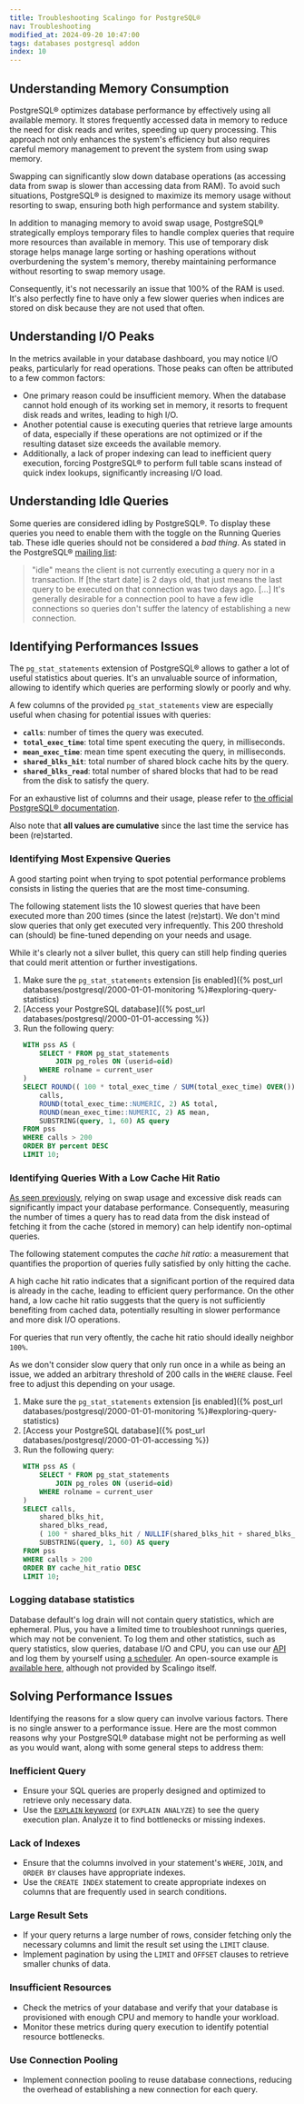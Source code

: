 ```yaml
---
title: Troubleshooting Scalingo for PostgreSQL®
nav: Troubleshooting
modified_at: 2024-09-20 10:47:00
tags: databases postgresql addon
index: 10
---
```


## Understanding Memory Consumption

PostgreSQL® optimizes database performance by effectively using all available
memory. It stores frequently accessed data in memory to reduce the need for
disk reads and writes, speeding up query processing. This approach not only
enhances the system's efficiency but also requires careful memory management to
prevent the system from using swap memory.

Swapping can significantly slow down database operations (as accessing data
from swap is slower than accessing data from RAM). To avoid such situations,
PostgreSQL® is designed to maximize its memory usage without resorting to swap,
ensuring both high performance and system stability.

In addition to managing memory to avoid swap usage, PostgreSQL® strategically
employs temporary files to handle complex queries that require more resources
than available in memory. This use of temporary disk storage helps manage large
sorting or hashing operations without overburdening the system's memory,
thereby maintaining performance without resorting to swap memory usage.

Consequently, it's not necessarily an issue that 100% of the RAM is used. It's
also perfectly fine to have only a few slower queries when indices are stored
on disk because they are not used that often.

## Understanding I/O Peaks

In the metrics available in your database dashboard, you may notice I/O peaks,
particularly for read operations. Those peaks can often be attributed to a few
common factors:
- One primary reason could be insufficient memory. When the database cannot
  hold enough of its working set in memory, it resorts to frequent disk reads
  and writes, leading to high I/O.
- Another potential cause is executing queries that retrieve large amounts of
  data, especially if these operations are not optimized or if the resulting
  dataset size exceeds the available memory.
- Additionally, a lack of proper indexing can lead to inefficient query
  execution, forcing PostgreSQL® to perform full table scans instead of quick
  index lookups, significantly increasing I/O load.

## Understanding Idle Queries

Some queries are considered idling by PostgreSQL®. To display these queries you
need to enable them with the toggle on the Running Queries tab. These idle
queries should not be considered a _bad thing_. As stated in the PostgreSQL®
[mailing list](https://postgrespro.com/list/id/CAC6ry0LFHv+eMjpde_3jqfSnG9hg2O6s=9VTwLh2jiYydXSqGg@mail.gmail.com):

> "idle" means the client is not currently executing a query nor in a
  transaction. If [the start date] is 2 days old, that just means the last
  query to be executed on that connection was two days ago. [...] It's
  generally desirable for a connection pool to have a few idle connections so
  queries don't suffer the latency of establishing a new connection.

## Identifying Performances Issues

The `pg_stat_statements` extension of PostgreSQL® allows to gather a lot of
useful statistics about queries. It's an unvaluable source of information,
allowing to identify which queries are performing slowly or poorly and why.

A few columns of the provided `pg_stat_statements` view are especially useful
when chasing for potential issues with queries:
- **`calls`**:
  number of times the query was executed.
- **`total_exec_time`**:
  total time spent executing the query, in milliseconds.
- **`mean_exec_time`**:
  mean time spent executing the query, in milliseconds.
- **`shared_blks_hit`**:
  total number of shared block cache hits by the query.
- **`shared_blks_read`**:
  total number of shared blocks that had to be read from the disk to satisfy
  the query.

For an exhaustive list of columns and their usage, please refer to [the
official PostgreSQL® documentation](https://www.postgresql.org/docs/current/pgstatstatements.html#PGSTATSTATEMENTS-PG-STAT-STATEMENTS).

Also note that **all values are cumulative** since the last time the service
has been (re)started.

### Identifying Most Expensive Queries

A good starting point when trying to spot potential performance problems
consists in listing the queries that are the most time-consuming.

The following statement lists the 10 slowest queries that have been executed
more than 200 times (since the latest (re)start). We don't mind slow queries
that only get executed very infrequently. This 200 threshold can (should)
be fine-tuned depending on your needs and usage.

While it's clearly not a silver bullet, this query can still help finding
queries that could merit attention or further investigations.

1. Make sure the `pg_stat_statements` extension [is enabled]({% post_url databases/postgresql/2000-01-01-monitoring %}#exploring-query-statistics)
2. [Access your PostgreSQL database]({% post_url databases/postgresql/2000-01-01-accessing %})
3. Run the following query:
   ```sql
   WITH pss AS (
       SELECT * FROM pg_stat_statements
           JOIN pg_roles ON (userid=oid)
       WHERE rolname = current_user
   )
   SELECT ROUND(( 100 * total_exec_time / SUM(total_exec_time) OVER())::NUMERIC, 2) AS percent,
       calls,
       ROUND(total_exec_time::NUMERIC, 2) AS total,
       ROUND(mean_exec_time::NUMERIC, 2) AS mean,
       SUBSTRING(query, 1, 60) AS query
   FROM pss
   WHERE calls > 200
   ORDER BY percent DESC
   LIMIT 10;
   ```

### Identifying Queries With a Low Cache Hit Ratio

[As seen previously](#understanding-memory-consumption), relying on swap usage and excessive disk reads can significantly impact your database performance. Consequently,
measuring the number of times a query has to read data from the disk instead of
fetching it from the cache (stored in memory) can help identify non-optimal queries.

The following statement computes the *cache hit ratio*: a measurement that
quantifies the proportion of queries fully satisfied by only hitting the cache.

A high cache hit ratio indicates that a significant portion of the required
data is already in the cache, leading to efficient query performance. On the
other hand, a low cache hit ratio suggests that the query is not sufficiently
benefiting from cached data, potentially resulting in slower performance and
more disk I/O operations.

For queries that run very oftently, the cache hit ratio should ideally neighbor
`100%`.

As we don't consider slow query that only run once in a while as being an
issue, we added an arbitrary threshold of 200 calls in the `WHERE` clause. Feel
free to adjust this depending on your usage.

1. Make sure the `pg_stat_statements` extension [is enabled]({% post_url databases/postgresql/2000-01-01-monitoring %}#exploring-query-statistics)
2. [Access your PostgreSQL database]({% post_url databases/postgresql/2000-01-01-accessing %})
3. Run the following query:
   ```sql
   WITH pss AS (
       SELECT * FROM pg_stat_statements
           JOIN pg_roles ON (userid=oid)
       WHERE rolname = current_user
   )
   SELECT calls,
       shared_blks_hit,
       shared_blks_read,
       ( 100 * shared_blks_hit / NULLIF(shared_blks_hit + shared_blks_read, 0)::NUMERIC ) AS cache_hit_ratio,
       SUBSTRING(query, 1, 60) AS query
   FROM pss
   WHERE calls > 200
   ORDER BY cache_hit_ratio DESC
   LIMIT 10;
   ```
   
### Logging database statistics

Database default's log drain will not contain query statistics, which are ephemeral. Plus, you have a limited time to troubleshoot runnings queries, which may not be convenient. To log them and other statistics, such as query statistics, slow queries, database I/O and CPU, you can use our [API](https://developers.scalingo.com/databases/metrics) and log them by yourself using [a scheduler](https://doc.scalingo.com/platform/app/task-scheduling/scalingo-scheduler). An open-source example is [available here](https://github.com/1024pix/pix-db-stats), although not provided by Scalingo itself.

## Solving Performance Issues

Identifying the reasons for a slow query can involve various factors. There is
no single answer to a performance issue. Here are the most common reasons why
your PostgreSQL® database might not be performing as well as you would want,
along with some general steps to address them:

### Inefficient Query

- Ensure your SQL queries are properly designed and optimized to retrieve only
  necessary data.
- Use the [`EXPLAIN` keyword](https://www.postgresql.org/docs/current/sql-explain.html)
  (or `EXPLAIN ANALYZE`) to see the query execution plan. Analyze it to find
  bottlenecks or missing indexes.

### Lack of Indexes

- Ensure that the columns involved in your statement's `WHERE`, `JOIN`, and
  `ORDER BY` clauses have appropriate indexes.
- Use the `CREATE INDEX` statement to create appropriate indexes on columns
  that are frequently used in search conditions.

### Large Result Sets

- If your query returns a large number of rows, consider fetching only the
  necessary columns and limit the result set using the `LIMIT` clause.
- Implement pagination by using the `LIMIT` and `OFFSET` clauses to retrieve
  smaller chunks of data.

### Insufficient Resources

- Check the metrics of your database and verify that your database is
  provisioned with enough CPU and memory to handle your workload.
- Monitor these metrics during query execution to identify potential resource
  bottlenecks.

### Use Connection Pooling

- Implement connection pooling to reuse database connections, reducing the
  overhead of establishing a new connection for each query.
